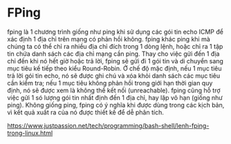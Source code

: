 # FPing

fping là 1 chương trình giống như ping khi sử dụng các gói tin echo ICMP để xác định 1 địa chỉ trên mạng có phản hồi không. fping khác ping khi mà chúng ta có thể chỉ ra nhiều địa chỉ đích trong 1 dòng lệnh, hoặc chỉ ra 1 tập tin chứa danh sách các địa chỉ mạng cần ping. Thay cho việc gửi đến 1 địa chỉ đến khi nó hết giờ hoặc trả lời, fping sẽ gửi đi 1 gói tin  và di chuyển sang mục tiêu kế tiếp theo kiểu Round-Robin. Ở chế độ mặc định, nếu 1 mục tiêu trả lời gói tin echo, nó sẽ được ghi chú và xóa khỏi danh sách các mục tiêu cần kiểm tra; nếu 1 mục tiêu không phản hồi trong giới hạn thời gian quy định, nó sẽ được xem là không thể kết nối (unreachable). fping cũng hỗ trợ việc gửi 1 só lượng gói tin nhất định đến 1 địa chỉ, hay lặp vô hạn (giống như ping). Không giống ping, fping có ý nghĩa khi được dùng trong các kịch bản, vì kết quả xuất ra của nó được thiết kế để dễ phân tích.

https://www.justpassion.net/tech/programming/bash-shell/lenh-fping-trong-linux.html